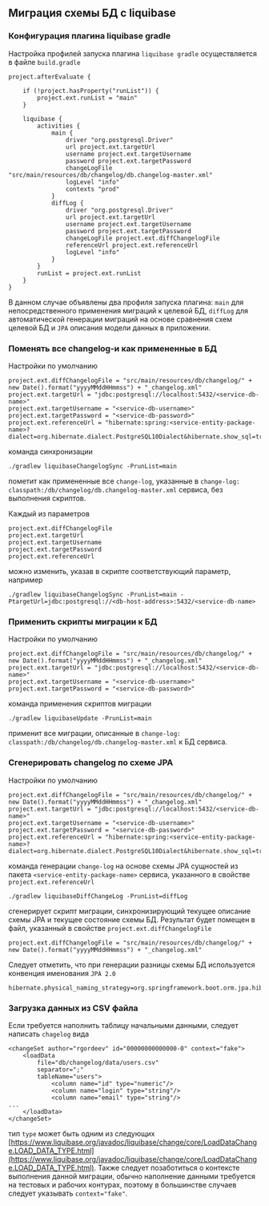## Миграция схемы БД с liquibase

### Конфигурация плагина liquibase gradle

Настройка профилей запуска плагина `liquibase gradle` осуществляется в файле `build.gradle`
```
project.afterEvaluate {

    if (!project.hasProperty("runList")) {
        project.ext.runList = "main"
    }

    liquibase {
        activities {
            main {
                driver "org.postgresql.Driver"
                url project.ext.targetUrl
                username project.ext.targetUsername
                password project.ext.targetPassword
                changeLogFile "src/main/resources/db/changelog/db.changelog-master.xml"
                logLevel "info"
                contexts "prod"
            }
            diffLog {
                driver "org.postgresql.Driver"
                url project.ext.targetUrl
                username project.ext.targetUsername
                password project.ext.targetPassword
                changeLogFile project.ext.diffChangelogFile
                referenceUrl project.ext.referenceUrl
                logLevel "info"
            }
        }
        runList = project.ext.runList
    }
}
```

В данном случае объявлены два профиля запуска плагина: `main` для непосредственного применения миграций к целевой БД, 
`diffLog` для автоматической генерации миграций на основе сравнения схем целевой БД и `JPA` описания модели данных в приложении.

### Поменять все changelog-и как примененные в БД

Настройки по умолчанию

```
project.ext.diffChangelogFile = "src/main/resources/db/changelog/" + new Date().format("yyyyMMddHHmmss") + "_changelog.xml"
project.ext.targetUrl = "jdbc:postgresql://localhost:5432/<service-db-name>"
project.ext.targetUsername = "<service-db-username>"
project.ext.targetPassword = "<service-db-password>"
project.ext.referenceUrl = "hibernate:spring:<service-entity-package-name>?dialect=org.hibernate.dialect.PostgreSQL10Dialect&hibernate.show_sql=true&hibernate.enhanced_id=true&hibernate.physical_naming_strategy=org.springframework.boot.orm.jpa.hibernate.SpringPhysicalNamingStrategy&hibernate.implicit_naming_strategy=org.springframework.boot.orm.jpa.hibernate.SpringImplicitNamingStrategy"
```
команда синхронизации
```
./gradlew liquibaseChangelogSync -PrunList=main
```
пометит как примененные все `change-log`, указанные в `change-log: classpath:/db/changelog/db.changelog-master.xml` сервиса,
без выполнения скриптов.

Каждый из параметров
```
project.ext.diffChangelogFile
project.ext.targetUrl
project.ext.targetUsername 
project.ext.targetPassword 
project.ext.referenceUrl
```
можно изменить, указав в скрипте соответствующий параметр, например
```
./gradlew liquibaseChangelogSync -PrunList=main -PtargetUrl=jdbc:postgresql://<db-host-address>:5432/<service-db-name>
```

### Применить скрипты миграции к БД

Настройки по умолчанию

```
project.ext.diffChangelogFile = "src/main/resources/db/changelog/" + new Date().format("yyyyMMddHHmmss") + "_changelog.xml"
project.ext.targetUrl = "jdbc:postgresql://localhost:5432/<service-db-name>"
project.ext.targetUsername = "<service-db-username>"
project.ext.targetPassword = "<service-db-password>"
```
команда применения скриптов миграции
```
./gradlew liquibaseUpdate -PrunList=main
```
применит все миграции, описанные в `change-log: classpath:/db/changelog/db.changelog-master.xml` к БД сервиса.

### Сгенерировать changelog по схеме JPA

Настройки по умолчанию

```
project.ext.diffChangelogFile = "src/main/resources/db/changelog/" + new Date().format("yyyyMMddHHmmss") + "_changelog.xml"
project.ext.targetUrl = "jdbc:postgresql://localhost:5432/<service-db-name>"
project.ext.targetUsername = "<service-db-username>"
project.ext.targetPassword = "<service-db-password>"
project.ext.referenceUrl = "hibernate:spring:<service-entity-package-name>?dialect=org.hibernate.dialect.PostgreSQL10Dialect&hibernate.show_sql=true&hibernate.enhanced_id=true&hibernate.physical_naming_strategy=org.springframework.boot.orm.jpa.hibernate.SpringPhysicalNamingStrategy&hibernate.implicit_naming_strategy=org.springframework.boot.orm.jpa.hibernate.SpringImplicitNamingStrategy"
```
команда генерации `change-log` на основе схемы JPA сущностей из пакета `<service-entity-package-name>` сервиса, указанного в
свойстве `project.ext.referenceUrl`
```
./gradlew liquibaseDiffChangeLog -PrunList=diffLog
```
сгенерирует скрипт миграции, синхронизирующий текущее описание схемы JPA и текущее состояние схемы БД. Результат будет
помещен в файл, указанный в свойстве `project.ext.diffChangelogFile`
```
project.ext.diffChangelogFile = "src/main/resources/db/changelog/" + new Date().format("yyyyMMddHHmmss") + "_changelog.xml"
```
Следует отметить, что при генерации разницы схемы БД используется конвенция именования `JPA 2.0`
```
hibernate.physical_naming_strategy=org.springframework.boot.orm.jpa.hibernate.SpringPhysicalNamingStrategy
```

### Загрузка данных из CSV файла

Если требуется наполнить таблицу начальными данными, следует написать `chagelog` вида
```
<changeSet author="rgordeev" id="00000000000000-0" context="fake">
    <loadData
        file="db/changelog/data/users.csv"
        separator=";"
        tableName="users">
            <column name="id" type="numeric"/>
            <column name="login" type="string"/>
            <column name="email" type="string"/>
...
    </loadData>
</changeSet>
```
тип `type` может быть одним из следующих [https://www.liquibase.org/javadoc/liquibase/change/core/LoadDataChange.LOAD_DATA_TYPE.html](https://www.liquibase.org/javadoc/liquibase/change/core/LoadDataChange.LOAD_DATA_TYPE.html).
Также следует позаботиться о контексте выполнения данной миграции, обычно наполнение данными требуется
на тестовых и рабочих контурах, поэтому в большинстве случаев следует указывать `context="fake"`.
